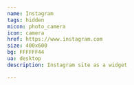 ```yaml
---
name: Instagram
tags: hidden
micon: photo_camera
icon: camera
href: https://www.instagram.com
size: 400x600
bg: FFFFFF44
ua: desktop
description: Instagram site as a widget

---
```



